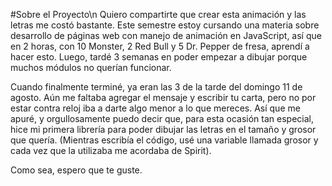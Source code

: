 #Sobre el Proyecto\n
Quiero compartirte que crear esta animación y las letras me costó bastante. Este semestre estoy cursando una materia sobre desarrollo de páginas web con manejo de animación en JavaScript, así que en 2 horas, con 10 Monster, 2 Red Bull y 5 Dr. Pepper de fresa, aprendí a hacer esto. Luego, tardé 3 semanas en poder empezar a dibujar porque muchos módulos no querían funcionar.

Cuando finalmente terminé, ya eran las 3 de la tarde del domingo 11 de agosto. Aún me faltaba agregar el mensaje y escribir tu carta, pero no por estar contra reloj iba a darte algo menor a lo que mereces. Así que me apuré, y orgullosamente puedo decir que, para esta ocasión tan especial, hice mi primera librería para poder dibujar las letras en el tamaño y grosor que quería. (Mientras escribía el código, usé una variable llamada grosor y cada vez que la utilizaba me acordaba de Spirit).

Como sea, espero que te guste.
